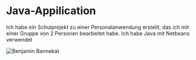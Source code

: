 # Java-Appilication
Ich habe ein Schulprojekt zu einer Personalanwendung erstellt, das ich mit einer Gruppe von 2 Personen bearbeitet habe. Ich habe Java mit Netbeans verwendet

![Benjamin Bannekat](https://fr.wikipedia.org/wiki/Image#/media/Fichier:Image_created_with_a_mobile_phone.png)
